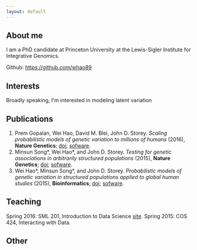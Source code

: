 ```yaml
---
layout: default
---
```


## About me

I am a PhD candidate at Princeton University at the Lewis-Sigler Institute for Integrative Genomics.

Github: https://github.com/whao89

## Interests

Broadly speaking, I'm interested in modeling latent variation 

## Publications

1. Prem Gopalan, Wei Hao, David M. Blei, John D. Storey. *Scaling probabilistic models of genetic variation to millions of humans* (2016), **Nature Genetics**; [doi](http://dx.doi.org/10.1038/ng.3710); [sofware](http://github.com/Storeylab/terastructure).
2. Minsun Song*, Wei Hao*, and John D. Storey. *Testing for genetic associations in arbitrarily structured populations* (2015), **Nature Genetics**; [doi](http://dx.doi.org/10.1038/ng.3244); [sofware](http://github.com/StoreyLab/gcatest).
3. Wei Hao*, Minsun Song*, and John D. Storey. *Probabilistic models of genetic variation in structured populations applied to global human studies* (2015), **Bioinformatics**; [doi](http://dx.doi.org/10.1093/bioinformatics/btv641); [sofware](http://github.com/StoreyLab/lfa).


## Teaching

Spring 2016: SML 201, Introduction to Data Science  [site](sml201.github.io).
Spring 2015: COS 424, Interacting with Data.

## Other

